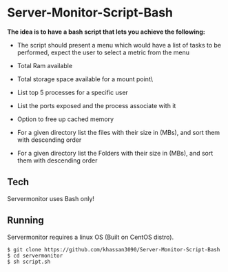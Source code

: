 # Server-Monitor-Script-Bash

**The idea is to have a bash script that lets you achieve the following:**

- The script should present a menu which would have a list of tasks to be performed, expect the user to select a metric from the menu

- Total Ram available

- Total storage space available for a mount point\

- List top 5 processes for a specific user

- List the ports exposed and the process associate with it

- Option to free up cached memory

- For a given directory list the files with their size in (MBs), and sort them with descending order

- For a given directory list the Folders with their size in (MBs), and sort them with descending order

## Tech

Servermonitor uses Bash only!

## Running

Servermonitor requires a linux OS (Built on CentOS distro).
```
$ git clone https://github.com/khassan3090/Server-Monitor-Script-Bash
$ cd servermonitor
$ sh script.sh
```
